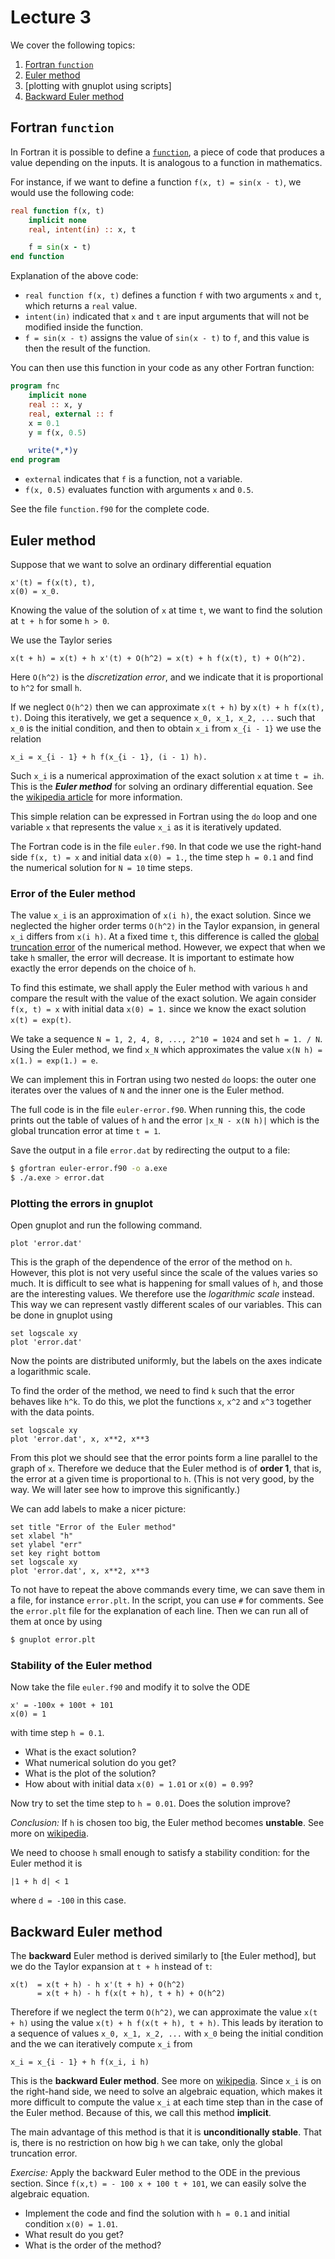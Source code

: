# Lecture 3

We cover the following topics:

1. [Fortran `function`](#fortran-function)
1. [Euler method](#euler-method)
1. [plotting with gnuplot using scripts]
1. [Backward Euler method](#backward-euler-method)

## Fortran `function`

In Fortran it is possible to define a
[`function`](https://en.wikibooks.org/wiki/Fortran/Fortran_procedures_and_functions#Function),
a piece of code that produces a value depending on the inputs. It is
analogous to a function
in mathematics.

For instance, if we want to define a function `f(x, t) =
sin(x - t)`, we would use the following code:

```fortran
real function f(x, t)
    implicit none
    real, intent(in) :: x, t

    f = sin(x - t)
end function
```

Explanation of the above code:

- `real function f(x, t)` defines a function `f` with two arguments `x`
  and `t`, which returns a `real` value.
- `intent(in)` indicated that `x` and `t` are input arguments that will
  not be modified inside the function.
- `f = sin(x - t)` assigns the value of `sin(x - t)` to `f`, and this
  value is then the result of the function.

You can then use this function in your code as any other Fortran
function:

```fortran
program fnc
    implicit none
    real :: x, y
    real, external :: f
    x = 0.1
    y = f(x, 0.5)

    write(*,*)y
end program
```

- `external` indicates that `f` is a function, not a variable.
- `f(x, 0.5)` evaluates function with arguments `x` and `0.5`.

See the file `function.f90` for the complete code.


## Euler method

Suppose that we want to solve an ordinary differential equation

```
x'(t) = f(x(t), t),
x(0) = x_0.
```

Knowing the value of the solution of `x` at time `t`, we want to
find the solution at `t + h` for some `h > 0`.


We use the Taylor series

```
x(t + h) = x(t) + h x'(t) + O(h^2) = x(t) + h f(x(t), t) + O(h^2).
```

Here `O(h^2)` is the _discretization error_, and we indicate that it is
proportional to `h^2` for small `h`.

If we neglect `O(h^2)` then we can approximate `x(t + h)` by `x(t) + h
f(x(t), t)`. Doing this iteratively, we get a sequence `x_0, x_1, x_2, ...`
such that `x_0` is the initial condition, and then to obtain `x_i` from
`x_{i - 1}` we use the relation

```
x_i = x_{i - 1} + h f(x_{i - 1}, (i - 1) h).
```

Such `x_i` is a numerical approximation of the exact solution `x` at
time `t = ih`.
This is the ___Euler method___ for solving an ordinary differential
equation. See the [wikipedia article](https://en.wikipedia.org/wiki/Euler_method) for more
information.

This simple relation can be expressed in Fortran using the `do` loop and
one variable `x` that represents the value `x_i` as it is iteratively
updated.

The Fortran code is in the file `euler.f90`. In that code we use the right-hand side
`f(x, t) = x` and initial data `x(0) = 1.`, the time step `h = 0.1` and
find the numerical solution for
`N = 10` time steps.

### Error of the Euler method

The value `x_i` is an approximation of `x(i h)`, the exact solution.
Since we neglected the higher order terms `O(h^2)` in the Taylor
expansion, in general `x_i` differs from `x(i h)`. At a fixed time `t`,
this difference is called the [global truncation error](https://en.wikipedia.org/wiki/Euler_method#Global_truncation_error)
of the numerical method. However, we expect that when we take `h`
smaller, the error will decrease. It is important to estimate how
exactly the error depends on the choice of `h`.

To find this estimate, we shall apply the Euler method with
various `h` and compare the result with the value of the exact solution.
We again consider `f(x, t) = x` with initial data `x(0) = 1.` since we
know the exact solution `x(t) = exp(t)`.

We take a sequence `N = 1, 2, 4, 8, ..., 2^10 = 1024` and set `h = 1. /
N`.  Using the Euler method, we find `x_N` which approximates the value
`x(N h) = x(1.) = exp(1.) = e`.

We can implement this in Fortran using two nested `do` loops: the outer
one iterates over the values of `N` and the inner one is the
Euler method.

The full code is in the file `euler-error.f90`. When running
this, the code prints out the table of values of `h` and the error `|x_N - x(N
h)|` which is the global truncation error at time `t = 1`.

Save the output in a file `error.dat` by redirecting the output to a
file:

```bash
$ gfortran euler-error.f90 -o a.exe
$ ./a.exe > error.dat
```

### Plotting the errors in gnuplot

Open gnuplot and run the following command.

```gnuplot
plot 'error.dat'
```

This is the graph of the dependence of the error of the method on `h`.
However, this plot is not very useful since the scale of the values varies
so much. It is difficult to see what is happening for small values of
`h`, and those are the interesting values. We therefore use the
_logarithmic scale_ instead. This way we can represent vastly different scales
of our variables. This can be done in gnuplot using

```gnuplot
set logscale xy
plot 'error.dat'
```

Now the points are distributed uniformly, but the labels on the axes
indicate a logarithmic scale.

To find the order of the method, we need to find `k` such that the error
behaves like `h^k`. To do this, we plot the functions `x`, `x^2` and
`x^3` together with the data points.

```gnuplot
set logscale xy
plot 'error.dat', x, x**2, x**3
```

From this plot we should see that the error points form a line parallel
to the graph of `x`. Therefore we deduce that the Euler
method is of **order 1**, that is, the error at a given time is
proportional to `h`. (This is not very good, by the way. We will later
see how to improve this significantly.)

We can add labels to make a nicer picture:
```gnuplot
set title "Error of the Euler method"
set xlabel "h"
set ylabel "err"
set key right bottom
set logscale xy
plot 'error.dat', x, x**2, x**3
```

To not have to repeat the above commands every time, we can save them
in a file, for instance `error.plt`. In the script, you can use `#` for
comments. See the `error.plt` file for the explanation of each line.
Then we can run all of them at once
by using

```bash
$ gnuplot error.plt
```

### Stability of the Euler method

Now take the file `euler.f90` and modify it to solve the ODE

```
x' = -100x + 100t + 101
x(0) = 1
```

with time step `h = 0.1`.

- What is the exact solution?
- What numerical solution do you get?
- What is the plot of the solution?
- How about with initial data `x(0) = 1.01` or `x(0) = 0.99`?

Now try to set the time step to `h = 0.01`. Does the solution improve?

_Conclusion:_ If `h` is chosen too big, the Euler method becomes
**unstable**. See more on
 [wikipedia](https://en.wikipedia.org/wiki/Euler_method#Numerical_stability).

We need to choose `h` small enough to satisfy a stability condition: for
the Euler method it is

```
|1 + h d| < 1
```

where `d = -100` in this case.

## Backward Euler method

The **backward** Euler method is derived similarly to [the Euler method],
but we do the Taylor expansion at `t + h` instead of `t`:

```
x(t)  = x(t + h) - h x'(t + h) + O(h^2)
      = x(t + h) - h f(x(t + h), t + h) + O(h^2)
```

Therefore if we neglect the term `O(h^2)`, we can approximate the value
`x(t + h)` using the value `x(t) + h f(x(t + h), t + h)`. This leads by
iteration to a sequence of values `x_0, x_1, x_2, ...` with `x_0` being
the initial condition and the we can iteratively compute `x_i` from

```
x_i = x_{i - 1} + h f(x_i, i h)
```

This is the **backward Euler method**. See more on
[wikipedia](https://en.wikipedia.org/wiki/Backward_Euler_method).
Since `x_i` is on the right-hand side, we need to solve an
algebraic equation, which makes it more difficult to compute the value
`x_i` at each time step than in the case of the Euler method. Because of
this, we call this method **implicit**.

The main advantage of this method is that it is **unconditionally
stable**. That is, there is no restriction on how big `h` we can take,
only the global truncation error.

_Exercise:_ Apply the backward Euler method to the ODE in the previous
section. Since `f(x,t) = - 100 x + 100 t + 101`, we can easily solve the
algebraic equation.

 - Implement the code and find the solution with `h =
0.1` and initial condition `x(0) = 1.01`.
 - What result do you get?
 - What is the order of the method?


[gnuplot]: http://www.gnuplot.info/
